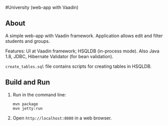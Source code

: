 #University (web-app with Vaadin)

About
-----

A simple web-app with Vaadin framework. Application allows edit and filter students and groups.

Features: UI at Vaadin framework; HSQLDB (in-process mode). Also Java 1.8, JDBC, Hibernate Validator (for bean validation).

`create_tables.sql` file contains scripts for creating tables in HSQLDB.

Build and Run
-------------

1. Run in the command line:
	```
	mvn package
	mvn jetty:run
	```

2. Open `http://localhost:8080` in a web browser.
